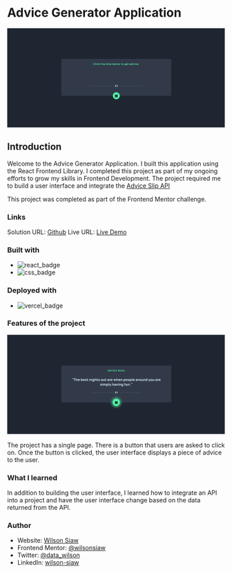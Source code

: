 # Advice Generator Application

![homepage_image](./src/assets/readme_images/homepage_img.png)

## Introduction

Welcome to the Advice Generator Application. I built this application using the React Frontend Library. I completed this project as part of my ongoing efforts to grow my skills in Frontend Development. The project required me to build a user interface and integrate the [Advice Slip API](https://api.adviceslip.com)

This project was completed as part of the Frontend Mentor challenge.

### Links

Solution URL: [Github](https://github.com/wilsonsiaw/advice_generator_app)
Live URL: [Live Demo](https://advice-generator-app-bay-six.vercel.app/)

### Built with

- ![react_badge](https://img.shields.io/badge/React-20232A?style=for-the-badge&logo=react&logoColor=61DAFB)
- ![css_badge](https://img.shields.io/badge/CSS-239120?&style=for-the-badge&logo=css3&logoColor=white)

### Deployed with

- ![vercel_badge](https://img.shields.io/badge/Vercel-000000?style=for-the-badge&logo=vercel&logoColor=white)

### Features of the project

![advice_image](./src/assets/readme_images/advice_image.png)

The project has a single page. There is a button that users are asked to click on. Once the button is clicked, the user interface displays a piece of advice to the user.

### What I learned

In addition to building the user interface, I learned how to integrate an API into a project and have the user interface change based on the data returned from the API.

### Author

- Website: [Wilson Siaw](https://portfolio-webpage-woad.vercel.app/)
- Frontend Mentor: [@wilsonsiaw](https://www.frontendmentor.io/profile/wilsonsiaw)
- Twitter: [@data_wilson](https://twitter.com/data_wilson)
- LinkedIn: [wilson-siaw](https://www.linkedin.com/in/wilson-siaw/)

